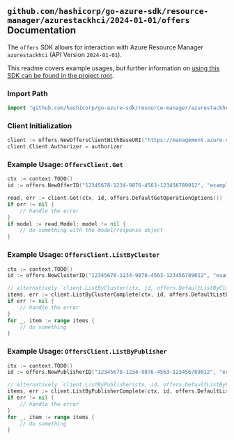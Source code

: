 
## `github.com/hashicorp/go-azure-sdk/resource-manager/azurestackhci/2024-01-01/offers` Documentation

The `offers` SDK allows for interaction with Azure Resource Manager `azurestackhci` (API Version `2024-01-01`).

This readme covers example usages, but further information on [using this SDK can be found in the project root](https://github.com/hashicorp/go-azure-sdk/tree/main/docs).

### Import Path

```go
import "github.com/hashicorp/go-azure-sdk/resource-manager/azurestackhci/2024-01-01/offers"
```


### Client Initialization

```go
client := offers.NewOffersClientWithBaseURI("https://management.azure.com")
client.Client.Authorizer = authorizer
```


### Example Usage: `OffersClient.Get`

```go
ctx := context.TODO()
id := offers.NewOfferID("12345678-1234-9876-4563-123456789012", "example-resource-group", "clusterValue", "publisherValue", "offerValue")

read, err := client.Get(ctx, id, offers.DefaultGetOperationOptions())
if err != nil {
	// handle the error
}
if model := read.Model; model != nil {
	// do something with the model/response object
}
```


### Example Usage: `OffersClient.ListByCluster`

```go
ctx := context.TODO()
id := offers.NewClusterID("12345678-1234-9876-4563-123456789012", "example-resource-group", "clusterValue")

// alternatively `client.ListByCluster(ctx, id, offers.DefaultListByClusterOperationOptions())` can be used to do batched pagination
items, err := client.ListByClusterComplete(ctx, id, offers.DefaultListByClusterOperationOptions())
if err != nil {
	// handle the error
}
for _, item := range items {
	// do something
}
```


### Example Usage: `OffersClient.ListByPublisher`

```go
ctx := context.TODO()
id := offers.NewPublisherID("12345678-1234-9876-4563-123456789012", "example-resource-group", "clusterValue", "publisherValue")

// alternatively `client.ListByPublisher(ctx, id, offers.DefaultListByPublisherOperationOptions())` can be used to do batched pagination
items, err := client.ListByPublisherComplete(ctx, id, offers.DefaultListByPublisherOperationOptions())
if err != nil {
	// handle the error
}
for _, item := range items {
	// do something
}
```

